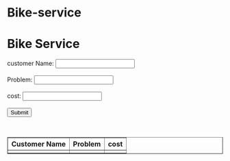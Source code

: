 # Bike-service
<!DOCTYPE html>
<html>
  <head>
    <title>Bike Care</title>
  </head>
  <body>
    <h1>Bike Service</h1>
    <form action="">
      <label for="employee_name">customer Name:</label>
      <input type="text" id="employee_name" name="employee_name"><br><br>
      <label for="position">Problem:</label>
      <input type="text" id="position" name="position"><br><br>
      <label for="salary">cost:</label>
      <input type="text" id="salary" name="salary"><br><br>
      <input type="submit" value="Submit">
    </form>
    <br>
    <table border="1">
      <tr>
        <th>Customer Name</th>
        <th>Problem</th>
        <th>cost</th>
      </tr>
      <tr>
        <td id="table_employee_name"></td>
        <td id="table_position"></td>
        <td id="table_salary"></td>
      </tr>
    </table>
    <script>
      document.querySelector('form').addEventListener('submit', function(event) {
        event.preventDefault();
        document.querySelector('#table_employee_name').innerHTML = document.querySelector('#employee_name').value;
        document.querySelector('#table_position').innerHTML = document.querySelector('#position').value;
        document.querySelector('#table_salary').innerHTML = document.querySelector('#salary').value;
      });
    </script>
  </body>
</html>
